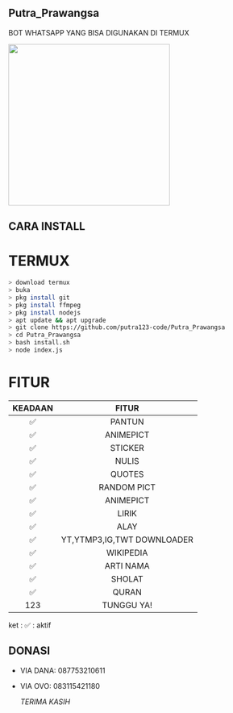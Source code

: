 ## Putra_Prawangsa
BOT WHATSAPP YANG BISA DIGUNAKAN DI TERMUX


<img src = "https://www.google.com/url?sa=i&url=https%3A%2F%2Fdroplr.com%2Fhow-to%2Fproductivity-tools%2Fhow-to-use-discord-like-a-pro%2F&psig=AOvVaw2-sn9kHH4TYhnrS_loEu5A&ust=1605344767243000&source=images&cd=vfe&ved=0CAIQjRxqFwoTCJj8ueOV_-wCFQAAAAAdAAAAABAD" width="320">




## CARA INSTALL
# TERMUX
```bash
> download termux
> buka
> pkg install git
> pkg install ffmpeg
> pkg install nodejs
> apt update && apt upgrade
> git clone https://github.com/putra123-code/Putra_Prawangsa
> cd Putra_Prawangsa
> bash install.sh
> node index.js
```


# FITUR

| KEADAAN       |               FITUR     |
| :-----------: | :--------------------------------:  |
|       ✅       |    PANTUN                         |
|       ✅       | ANIMEPICT                         |
|       ✅       | STICKER                           |
|       ✅       | NULIS                             |
|       ✅       | QUOTES                            |
|       ✅       | RANDOM PICT                       |
|       ✅       | ANIMEPICT                         |
|       ✅       | LIRIK                             |
|       ✅       | ALAY                              |
|       ✅       | YT,YTMP3,IG,TWT DOWNLOADER        |
|       ✅       | WIKIPEDIA                         |
|       ✅       | ARTI NAMA                         |
|       ✅       | SHOLAT                            |
|       ✅       | QURAN                             |
|       123      | TUNGGU YA!                        |

ket : ✅ : aktif



## DONASI
* VIA DANA: 087753210611
* VIA OVO: 083115421180

   *TERIMA KASIH*
